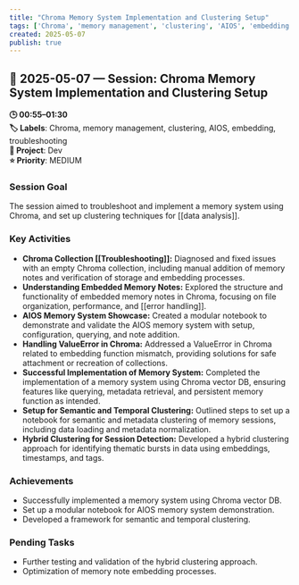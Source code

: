 ```yaml
---
title: "Chroma Memory System Implementation and Clustering Setup"
tags: ['Chroma', 'memory management', 'clustering', 'AIOS', 'embedding', 'troubleshooting']
created: 2025-05-07
publish: true
---
```


## 📅 2025-05-07 — Session: Chroma Memory System Implementation and Clustering Setup

**🕒 00:55–01:30**  
**🏷️ Labels**: Chroma, memory management, clustering, AIOS, embedding, troubleshooting  
**📂 Project**: Dev  
**⭐ Priority**: MEDIUM  


### Session Goal
The session aimed to troubleshoot and implement a memory system using Chroma, and set up clustering techniques for [[data analysis]].

### Key Activities
- **Chroma Collection [[Troubleshooting]]:** Diagnosed and fixed issues with an empty Chroma collection, including manual addition of memory notes and verification of storage and embedding processes.
- **Understanding Embedded Memory Notes:** Explored the structure and functionality of embedded memory notes in Chroma, focusing on file organization, performance, and [[error handling]].
- **AIOS Memory System Showcase:** Created a modular notebook to demonstrate and validate the AIOS memory system with setup, configuration, querying, and note addition.
- **Handling ValueError in Chroma:** Addressed a ValueError in Chroma related to embedding function mismatch, providing solutions for safe attachment or recreation of collections.
- **Successful Implementation of Memory System:** Completed the implementation of a memory system using Chroma vector DB, ensuring features like querying, metadata retrieval, and persistent memory function as intended.
- **Setup for Semantic and Temporal Clustering:** Outlined steps to set up a notebook for semantic and metadata clustering of memory sessions, including data loading and metadata normalization.
- **Hybrid Clustering for Session Detection:** Developed a hybrid clustering approach for identifying thematic bursts in data using embeddings, timestamps, and tags.

### Achievements
- Successfully implemented a memory system using Chroma vector DB.
- Set up a modular notebook for AIOS memory system demonstration.
- Developed a framework for semantic and temporal clustering.

### Pending Tasks
- Further testing and validation of the hybrid clustering approach.
- Optimization of memory note embedding processes.

